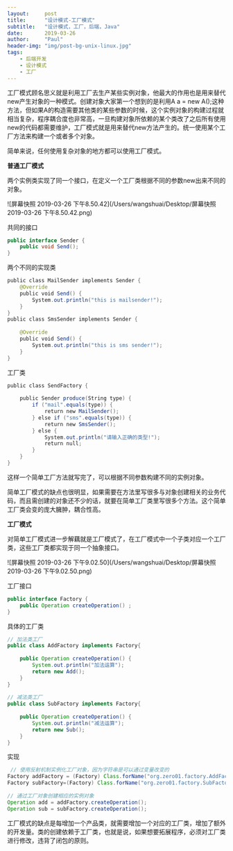 ```yaml
---
layout:     post
title:      "设计模式-工厂模式"
subtitle:   "设计模式，工厂，后端，Java"
date:       2019-03-26
author:     "Paul"
header-img: "img/post-bg-unix-linux.jpg"
tags:
    - 后端开发
    - 设计模式
    - 工厂
---
```


工厂模式顾名思义就是利用工厂去生产某些实例对象，他最大的作用也是用来替代new产生对象的一种模式。创建对象大家第一个想到的是利用A a = new A();这种方法，但如果A的构造需要其他类的某些参数的时候，这个实例对象的构建过程就相当复杂，程序耦合度也非常高，一旦构建对象所依赖的某个类改了之后所有使用new的代码都需要维护，工厂模式就是用来替代new方法产生的。统一使用某个工厂方法来构建一个或者多个对象。



简单来说，任何使用复杂对象的地方都可以使用工厂模式。



**普通工厂模式**

两个实例类实现了同一个接口，在定义一个工厂类根据不同的参数new出来不同的对象。

![屏幕快照 2019-03-26 下午8.50.42](/Users/wangshuai/Desktop/屏幕快照 2019-03-26 下午8.50.42.png)

共同的接口

```java
public interface Sender {  
    public void Send();  
}  
```

两个不同的实现类

```java
public class MailSender implements Sender {  
    @Override  
    public void Send() {  
        System.out.println("this is mailsender!");  
    }  
}  
public class SmsSender implements Sender {  
  
    @Override  
    public void Send() {  
        System.out.println("this is sms sender!");  
    }  
}  
```

工厂类

```java
public class SendFactory {  
  
    public Sender produce(String type) {  
        if ("mail".equals(type)) {  
            return new MailSender();  
        } else if ("sms".equals(type)) {  
            return new SmsSender();  
        } else {  
            System.out.println("请输入正确的类型!");  
            return null;  
        }  
    }  
}  
```

这样一个简单工厂方法就写完了，可以根据不同参数构建不同的实例对象。



简单工厂模式的缺点也很明显，如果需要在方法里写很多与对象创建相关的业务代码，而且需创建的对象还不少的话，就要在简单工厂类里写很多个方法。这个简单工厂类会变的庞大臃肿，耦合性高。



**工厂模式**

对简单工厂模式进一步解藕就是工厂模式了，在工厂模式中一个子类对应一个工厂类，这些工厂类都实现于同一个抽象接口。

![屏幕快照 2019-03-26 下午9.02.50](/Users/wangshuai/Desktop/屏幕快照 2019-03-26 下午9.02.50.png)



工厂接口

```java
public interface Factory {
    public Operation createOperation() ;
}
```



具体的工厂类

```java
// 加法类工厂
public class AddFactory implements Factory{
 
    public Operation createOperation() {
        System.out.println("加法运算");
        return new Add();
    }
}
 
// 减法类工厂
public class SubFactory implements Factory{
 
    public Operation createOperation() {
        System.out.println("减法运算");
        return new Sub();
    }
}
```



实现

```java
 // 使用反射机制实例化工厂对象，因为字符串是可以通过变量改变的
Factory addFactory = (Factory) Class.forName("org.zero01.factory.AddFactory").newInstance();
Factory subFactory=(Factory) Class.forName("org.zero01.factory.SubFactory").newInstance();
 
// 通过工厂对象创建相应的实例对象
Operation add = addFactory.createOperation();
Operation sub = subFactory.createOperation();
```

工厂模式的缺点是每增加一个产品类，就需要增加一个对应的工厂类，增加了额外的开发量。类的创建依赖于工厂类，也就是说，如果想要拓展程序，必须对工厂类进行修改，违背了闭包的原则。



